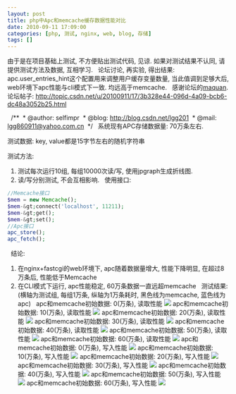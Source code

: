 ```yaml
---
layout: post
title: php中Apc和memcache缓存数据性能对比
date: 2010-09-11 17:09:00
categories: [php, 测试, nginx, web, blog, 存储]
tags: []
---
```

由于是在项目基础上测试, 不方便贴出测试代码, 见谅.
如果对测试结果不认同, 请提供测试方法及数据, 互相学习.
 
论坛讨论, 再实验, 得出结果:
apc.user_entries_hint这个配置用来调整用户缓存变量数量, 当此值调到足够大后, web环境下apc性能与cli模式下一致. 均远高于memcache.
 
感谢论坛的[maquan](http://hi.csdn.net/maquan).
论坛帖子: http://topic.csdn.net/u/20100911/17/3b328e44-096d-4a09-bcb6-dc48a3052b25.html

 
/**
 * @author: selfimpr
 * @blog: http://blog.csdn.net/lgg201
 * @mail: lgg860911@yahoo.com.cn
 */
 
系统现有APC存储数据量: 70万条左右.

测试数据: key, value都是15字节左右的随机字符串

测试方法:
1. 测试每次运行10组, 每组10000次读/写, 使用jpgraph生成折线图.
2. 读/写分别测试, 不会互相影响.
 
使用接口:

```php
//Memcache接口
$mem = new Memcache();
$mem-&gt;connect('localhost', 11211);
$mem-&gt;get();
$mem-&gt;set();
//Apc接口
apc_store();
apc_fetch();
```

 
结论:
1. 在nginx+fastcgi的web环境下, apc随着数据量增大, 性能下降明显, 在超过8万条后, 性能低于Memcache
2. 在CLI模式下运行, apc性能稳定, 60万条数据一直远超memcache
 
测试结果: (横轴为测试组, 每组1万条, 纵轴为1万条耗时, 黑色线为memcache, 蓝色线为apc)
 
apc和memcache初始数据: 0(万条), 读取性能
![](http://hi.csdn.net/attachment/201009/11/0_1284195605gPvW.gif)
apc和memcache初始数据: 10(万条), 读取性能
![](http://hi.csdn.net/attachment/201009/11/0_1284195611xkpL.gif)
apc和memcache初始数据: 20(万条), 读取性能
![](http://hi.csdn.net/attachment/201009/11/0_1284195615igo4.gif)
apc和memcache初始数据: 30(万条), 读取性能
![](http://hi.csdn.net/attachment/201009/11/0_1284195621wa87.gif)
apc和memcache初始数据: 40(万条), 读取性能
![](http://hi.csdn.net/attachment/201009/11/0_1284195625Etah.gif)
apc和memcache初始数据: 50(万条), 读取性能
![](http://hi.csdn.net/attachment/201009/11/0_1284195635QBpA.gif)
apc和memcache初始数据: 60(万条), 读取性能
![](http://hi.csdn.net/attachment/201009/11/0_1284195646mkbW.gif)
apc和memcache初始数据: 0(万条), 写入性能
![](http://hi.csdn.net/attachment/201009/11/0_1284195651u5Ce.gif)
apc和memcache初始数据: 10(万条), 写入性能
![](http://hi.csdn.net/attachment/201009/11/0_1284195655Qpiq.gif)
apc和memcache初始数据: 20(万条), 写入性能
![](http://hi.csdn.net/attachment/201009/11/0_1284195659JbgJ.gif)
apc和memcache初始数据: 30(万条), 写入性能
![](http://hi.csdn.net/attachment/201009/11/0_1284195664jljI.gif)
apc和memcache初始数据: 40(万条), 写入性能
![](http://hi.csdn.net/attachment/201009/11/0_1284195667ixXj.gif)
apc和memcache初始数据: 50(万条), 写入性能
![](http://hi.csdn.net/attachment/201009/11/0_1284195670UBB8.gif)
apc和memcache初始数据: 60(万条), 写入性能
![](http://hi.csdn.net/attachment/201009/11/0_12841956746AmS.gif)

